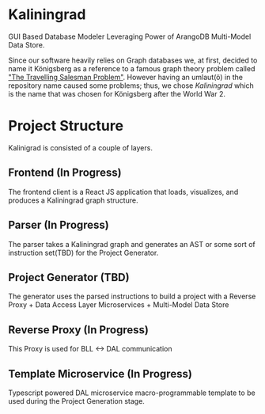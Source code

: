 # Kaliningrad

GUI Based Database Modeler Leveraging Power of ArangoDB Multi-Model Data Store.

Since our software heavily relies on Graph databases we, at first, decided to name it Königsberg as a reference to a famous graph theory problem called ["The Travelling Salesman Problem"](https://en.wikipedia.org/wiki/Travelling_salesman_problem). However having an umlaut(ö) in the repository name caused some problems; thus, we chose _Kaliningrad_ which is the name that was chosen for Königsberg after the World War 2.

# Project Structure

Kalinigrad is consisted of a couple of layers.

## Frontend (In Progress)

The frontend client is a React JS application that loads, visualizes, and produces a Kaliningrad graph structure.

## Parser (In Progress)

The parser takes a Kaliningrad graph and generates an AST or some sort of instruction set(TBD) for the Project Generator.

## Project Generator (TBD)

The generator uses the parsed instructions to build a project with a Reverse Proxy + Data Access Layer Microservices + Multi-Model Data Store

## Reverse Proxy (In Progress)

This Proxy is used for BLL <-> DAL communication

## Template Microservice (In Progress)

Typescript powered DAL microservice macro-programmable template to be used during the Project Generation stage.
